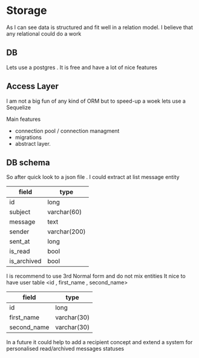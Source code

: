 # Storage 
As I can see data is structured and fit well in a relation model.
I believe that any relational could do a work 

## DB 
Lets use a postgres . It is free and have a lot of nice features

## Access Layer 
I am not a big fun of any kind of ORM but to speed-up a woek lets use a Sequelize

Main features 
   - connection pool / connection managment 
   - migrations 
   - abstract layer.
    
## DB schema 
So after quick look to a json file . 
I could extract at list message entity 

|field|type|
|-----|----|
|id   |long|
|subject| varchar(60)|
|message| text|
|sender| varchar(200)|
|sent_at| long|
|is_read| bool |
|is_archived | bool| 

I is recommend to use 3rd Normal form and do not mix entities
It nice to have user table <id , first_name , second_name> 

|field|type|
|-----|----|
|id   |long|
|first_name| varchar(30)|
|second_name| varchar(30)|

In a future it could help to add a recipient concept and extend a system for personalised read/archived messages statuses


 

